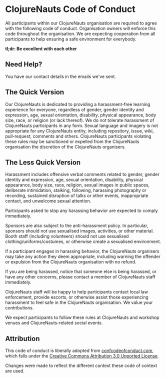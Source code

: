 # ClojureNauts Code of Conduct

All participants within our ClojureNauts organisation are required to agree with the following code of conduct. Organisation owners will enforce this code throughout the organisation. We are expecting cooperation from all participants to help ensuring a safe environment for everybody.

**tl;dr: Be excellent with each other**

## Need Help?

You have our contact details in the emails we've sent.

## The Quick Version

Our ClojureNauts is dedicated to providing a harassment-free learning experience for everyone, regardless of gender, gender identity and expression, age, sexual orientation, disability, physical appearance, body size, race, or religion (or lack thereof). We do not tolerate harassment of ClojureNauts participants in any form. Sexual language and imagery is not appropriate for any ClojureNauts entity, including repository, issue, wiki, pull-request, comments and others. ClojureNauts participants violating these rules may be sanctioned or expelled from the ClojureNauts organisation the discretion of the ClojureNauts organisers.

## The Less Quick Version

Harassment includes offensive verbal comments related to gender, gender identity and expression, age, sexual orientation, disability, physical appearance, body size, race, religion, sexual images in public spaces, deliberate intimidation, stalking, following, harassing photography or recording, sustained disruption of talks or other events, inappropriate contact, and unwelcome sexual attention.

Participants asked to stop any harassing behavior are expected to comply immediately.

Sponsors are also subject to the anti-harassment policy. In particular, sponsors should not use sexualised images, activities, or other material. Booth staff (including volunteers) should not use sexualised clothing/uniforms/costumes, or otherwise create a sexualised environment.

If a participant engages in harassing behavior, the ClojureNauts organisers may take any action they deem appropriate, including warning the offender or expulsion from the ClojureNauts organisation with no refund.

If you are being harassed, notice that someone else is being harassed, or have any other concerns, please contact a member of ClojureNauts staff immediately.

ClojureNauts staff will be happy to help participants contact local law enforcement, provide escorts, or otherwise assist those experiencing harassment to feel safe in the ClojureNauts organisation. We value your contributions.

We expect participants to follow these rules at ClojureNauts and workshop venues and ClojureNauts-related social events.

## Attribution

This code of conduct is liberally adopted from [confcodeofconduct.com][ccc], which falls under the [Creative Commons Attribution 3.0 Unported License][license].

Changes were made to reflect the different context these code of context are used.

[ccc]: http://confcodeofconduct.com/
[license]: http://creativecommons.org/licenses/by/3.0/deed.en_US
